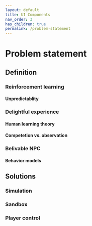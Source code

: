 ```yaml
---
layout: default
title: UI Components
nav_order: 3
has_children: true
permalink: /problem-statement
---
```


# Problem statement

## Definition
### Reinforcement learning
#### Unpredictablity
### Delightful experience
#### Human learning theory
#### Competetion vs. observation
### Belivable NPC
#### Behavior models

## Solutions
### Simulation 
### Sandbox
### Player control
